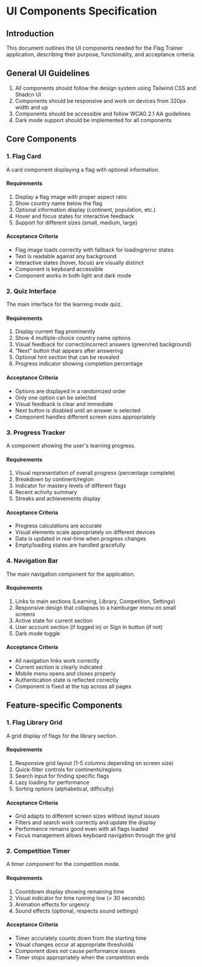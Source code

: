 # UI Components Specification

## Introduction

This document outlines the UI components needed for the Flag Trainer application, describing their purpose, functionality, and acceptance criteria.

## General UI Guidelines

1. All components should follow the design system using Tailwind CSS and Shadcn UI
2. Components should be responsive and work on devices from 320px width and up
3. Components should be accessible and follow WCAG 2.1 AA guidelines
4. Dark mode support should be implemented for all components

## Core Components

### 1. Flag Card

A card component displaying a flag with optional information.

#### Requirements

1. Display a flag image with proper aspect ratio
2. Show country name below the flag
3. Optional information display (continent, population, etc.)
4. Hover and focus states for interactive feedback
5. Support for different sizes (small, medium, large)

#### Acceptance Criteria

- Flag image loads correctly with fallback for loading/error states
- Text is readable against any background
- Interactive states (hover, focus) are visually distinct
- Component is keyboard accessible
- Component works in both light and dark mode

### 2. Quiz Interface

The main interface for the learning mode quiz.

#### Requirements

1. Display current flag prominently
2. Show 4 multiple-choice country name options
3. Visual feedback for correct/incorrect answers (green/red background)
4. "Next" button that appears after answering
5. Optional hint section that can be revealed
6. Progress indicator showing completion percentage

#### Acceptance Criteria

- Options are displayed in a randomized order
- Only one option can be selected
- Visual feedback is clear and immediate
- Next button is disabled until an answer is selected
- Component handles different screen sizes appropriately

### 3. Progress Tracker

A component showing the user's learning progress.

#### Requirements

1. Visual representation of overall progress (percentage complete)
2. Breakdown by continent/region
3. Indicator for mastery levels of different flags
4. Recent activity summary
5. Streaks and achievements display

#### Acceptance Criteria

- Progress calculations are accurate
- Visual elements scale appropriately on different devices
- Data is updated in real-time when progress changes
- Empty/loading states are handled gracefully

### 4. Navigation Bar

The main navigation component for the application.

#### Requirements

1. Links to main sections (Learning, Library, Competition, Settings)
2. Responsive design that collapses to a hamburger menu on small screens
3. Active state for current section
4. User account section (if logged in) or Sign In button (if not)
5. Dark mode toggle

#### Acceptance Criteria

- All navigation links work correctly
- Current section is clearly indicated
- Mobile menu opens and closes properly
- Authentication state is reflected correctly
- Component is fixed at the top across all pages

## Feature-specific Components

### 1. Flag Library Grid

A grid display of flags for the library section.

#### Requirements

1. Responsive grid layout (1-5 columns depending on screen size)
2. Quick-filter controls for continents/regions
3. Search input for finding specific flags
4. Lazy loading for performance
5. Sorting options (alphabetical, difficulty)

#### Acceptance Criteria

- Grid adapts to different screen sizes without layout issues
- Filters and search work correctly and update the display
- Performance remains good even with all flags loaded
- Focus management allows keyboard navigation through the grid

### 2. Competition Timer

A timer component for the competition mode.

#### Requirements

1. Countdown display showing remaining time
2. Visual indicator for time running low (< 30 seconds)
3. Animation effects for urgency
4. Sound effects (optional, respects sound settings)

#### Acceptance Criteria

- Timer accurately counts down from the starting time
- Visual changes occur at appropriate thresholds
- Component does not cause performance issues
- Timer stops appropriately when the competition ends
